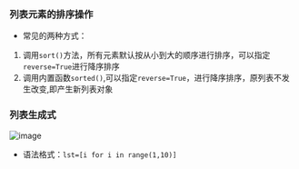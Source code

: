 ### 列表元素的排序操作

* 常见的两种方式：
1. 调用`sort()`方法，所有元素默认按从小到大的顺序进行排序，可以指定`reverse=True`进行降序排序
2. 调用内置函数`sorted()`,可以指定`reverse=True`，进行降序排序，原列表不发生改变,即产生新列表对象

### 列表生成式

![image](https://user-images.githubusercontent.com/48311985/134763826-9c4044c3-9ec4-4b60-8999-fa374491e47f.png)

* 语法格式：`lst=[i for i in range(1,10)]`
